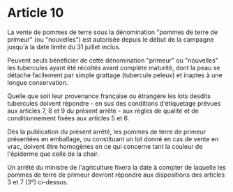 # Article 10

La vente de pommes de terre sous la dénomination "pommes de terre de primeur" (ou "nouvelles") est autorisée depuis le début de la campagne jusqu'à la date limite du 31 juillet inclus.

Peuvent seuls bénéficier de cette dénomination "primeur" ou "nouvelles" les tubercules ayant été récoltés avant complète maturité, dont la peau se détache facilement par simple grattage (tubercule peleux) et inaptes à une longue conservation.

Quelle que soit leur provenance française ou étrangère les lots desdits tubercules doivent répondre - en sus des conditions d'étiquetage prévues aux articles 7, 8 et 9 du présent arrêté - aux règles de qualité et de conditionnement fixées aux articles 5 et 6.

Dès la publication du présent arrêté, les pommes de terre de primeur présentées en emballage, ou constituant un lot donné en cas de vente en vrac, doivent être homogènes en ce qui concerne tant la couleur de l'épiderme que celle de la chair.

Un arrêté du ministre de l'agriculture fixera la date à compter de laquelle les pommes de terre de primeur devront répondre aux dispositions des articles 3 et 7 (3°) ci-dessus.
